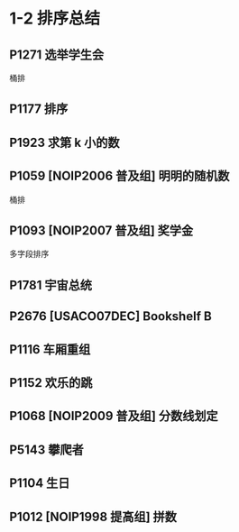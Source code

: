 # 1-2 排序总结

## P1271 选举学生会

桶排

## P1177	排序



## P1923	求第 k 小的数


## P1059 \[NOIP2006 普及组\] 明明的随机数

桶排

## P1093 \[NOIP2007 普及组\] 奖学金

多字段排序


## P1781 宇宙总统


## P2676 \[USACO07DEC\] Bookshelf B


## P1116 车厢重组


## P1152 欢乐的跳


## P1068 \[NOIP2009 普及组\] 分数线划定


## P5143 攀爬者


## P1104 生日


## P1012 \[NOIP1998 提高组\] 拼数

